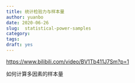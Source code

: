```yaml
---
title: 统计检验力与样本量
author: yuanbo
date: 2020-06-26
slug:  statistical-power-samples
category:   
tags: 
draft: yes
---
```




https://www.bilibili.com/video/BV1Tb411J7Sm?p=1



如何计算多因素的样本量

